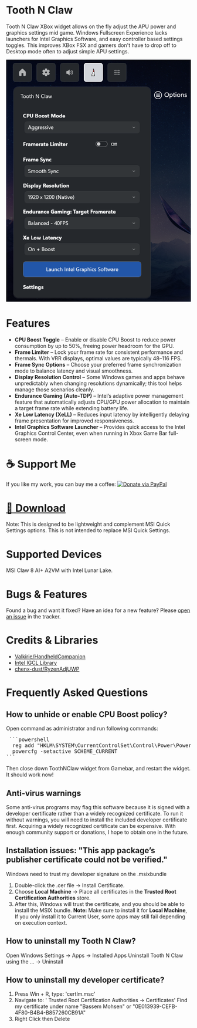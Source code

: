 # Tooth N Claw

Tooth N Claw XBox widget allows on the fly adjust the APU power and graphics settings mid game.
Windows Fullscreen Experience lacks launchers for Intel Graphics Software, and easy controller based settings toggles.
This improves XBox FSX and gamers don't have to drop off to Desktop mode often to adjust simple APU settings.

![App Preview](images/Tooth-Widget.png)


# Features
- **CPU Boost Toggle** – Enable or disable CPU Boost to reduce power consumption by up to 50%, freeing power headroom for the GPU.
- **Frame Limiter** – Lock your frame rate for consistent performance and thermals. With VRR displays, optimal values are typically 48–116 FPS.
- **Frame Sync Options** – Choose your preferred frame synchronization mode to balance latency and visual smoothness.
- **Display Resolution Control** – Some Windows games and apps behave unpredictably when changing resolutions dynamically; this tool helps manage those scenarios cleanly.
- **Endurance Gaming (Auto-TDP)** – Intel’s adaptive power management feature that automatically adjusts CPU/GPU power allocation to maintain a target frame rate while extending battery life.
- **Xe Low Latency (XeLL)** – Reduces input latency by intelligently delaying frame presentation for improved responsiveness.
- **Intel Graphics Software Launcher** – Provides quick access to the Intel Graphics Control Center, even when running in Xbox Game Bar full-screen mode.

# ☕ Support Me
If you like my work, you can buy me a coffee:   [![Donate via PayPal](https://img.shields.io/badge/Donate-PayPal-blue.svg)](https://paypal.me/bassemnomany)

# [:floppy_disk: Download](https://github.com/BassemMohsen/ToothNClaw/releases/download/v1.0.45.0/Tooth.Package_1.0.45.0_x64.zip)


Note: This is designed to be lightweight and complement MSI Quick Settings options. This is not intended to replace MSI Quick Settings.

# Supported Devices
MSI Claw 8 AI+ A2VM with Intel Lunar Lake.

# Bugs & Features
Found a bug and want it fixed? Have an idea for a new feature?
Please [open an issue](https://github.com/BassemMohsen/ToothNClaw/issues) in the tracker.  

# Credits & Libraries
- [Valkirie/HandheldCompanion](https://github.com/Valkirie/HandheldCompanion)
- [Intel IGCL Library](https://github.com/intel/drivers.gpu.control-library)
- [chenx-dust/RyzenAdjUWP](https://github.com/chenx-dust/RyzenAdjUWP)

# Frequently Asked Questions
## How to unhide or enable CPU Boost policy?
Open command as administrator and run following commands:
<pre> ```powershell
  reg add "HKLM\SYSTEM\CurrentControlSet\Control\Power\PowerSettings\54533251-82be-4824-96c1-47b60b740d00\be337238-0d82-4146-a960-4f3749d470c7" /v Attributes /t REG_DWORD /d 2 /f
  powercfg -setactive SCHEME_CURRENT
``` </pre>
Then close down ToothNClaw widget from Gamebar, and restart the widget. It should work now!

## Anti-virus warnings
Some anti-virus programs may flag this software because it is signed with a developer certificate rather than a widely recognized certificate.
To run it without warnings, you will need to install the included developer certificate first.
Acquiring a widely recognized certificate can be expensive. With enough community support or donations, I hope to obtain one in the future.

## Installation issues: "This app package’s publisher certificate could not be verified."
Windows need to trust my developer signature on the .msixbundle
1. Double-click the .cer file → Install Certificate.
2. Choose **Local Machine** → Place all certificates in the **Trusted Root Certification Authorities** store.
3. After this, Windows will trust the certificate, and you should be able to install the MSIX bundle.
   **Note:** Make sure to install it for **Local Machine**, If you only install it to Current User, some apps may still fail depending on execution context.

## How to uninstall my Tooth N Claw?
Open Windows Settings -> Apps -> Installed Apps
Uninstall Tooth N Claw using the ... -> Uninstall

## How to uninstall my developer certificate?
1. Press Win + R, type: 'certlm.msc'
2. Navigate to: ' Trusted Root Certification Authorities → Certificates'
   Find my certificate under name "Bassem Mohsen" or "0E013939-CEFB-4F80-B4B4-B857260CB91A"
3. Right Click then Delete
   
